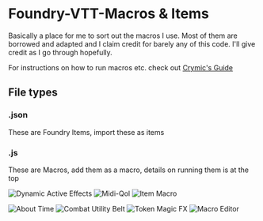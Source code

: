 # Foundry-VTT-Macros & Items
Basically a place for me to sort out the macros I use. Most of them are borrowed and adapted and I claim credit for barely any of this code. I'll give credit as I go through hopefully.

For instructions on how to run macros etc. check out [Crymic's Guide](https://gitlab.com/crymic/foundry-vtt-macros/-/blob/8.x/README.md)


## File types

### .json
These are Foundry Items, import these as items

### .js
These are Macros, add them as a macro, details on running them is at the top









![Dynamic Active Effects](https://img.shields.io/badge/Dynamic%20Active%20Effects-Required-red)
![Midi-Qol](https://img.shields.io/badge/Midi--Qol-Required-red)
![Item Macro](https://img.shields.io/badge/Item%20Macro-Recommended-lightgreen)

![About Time](https://img.shields.io/badge/About%20Time-Optional-lightgrey)
![Combat Utility Belt](https://img.shields.io/badge/Combat%20Utility%20Belt-Optional-lightgrey)
![Token Magic FX](https://img.shields.io/badge/Token%20Magic%20FX-Optional-lightgrey)
![Macro Editor](https://img.shields.io/badge/Macro%20Editor-Recommended-lightgreen)
